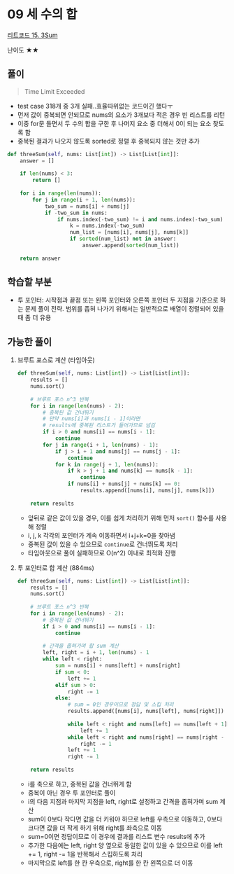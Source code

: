 # 09 세 수의 합

[리트코드 15. 3Sum](https://leetcode.com/problems/3sum/)

난이도 ★★

## 풀이

> Time Limit Exceeded
> 
- test case 318개 중 3개 실패..효율따위없는 코드이긴 했다ㅜ
- 먼저 값이 중복되면 안되므로 nums의 요소가 3개보다 적은 경우 빈 리스트를 리턴
- 이중 for문 돌면서 두 수의 합을 구한 후 나머지 요소 중 더해서 0이 되는 요소 찾도록 함
- 중복된 결과가 나오지 않도록 sorted로 정렬 후 중복되지 않는 것만 추가

```python
def threeSum(self, nums: List[int]) -> List[List[int]]:
    answer = []
    
    if len(nums) < 3:
        return []
    
    for i in range(len(nums)):
        for j in range(i + 1, len(nums)):
            two_sum = nums[i] + nums[j]
            if -two_sum in nums:
                if nums.index(-two_sum) != i and nums.index(-two_sum) != j:
                    k = nums.index(-two_sum)
                    num_list = [nums[i], nums[j], nums[k]]
                    if sorted(num_list) not in answer:
                        answer.append(sorted(num_list))     
                        
    return answer
```

## 학습할 부분

- 투 포인터: 시작점과 끝점 또는 왼쪽 포인터와 오른쪽 포인터 두 지점을 기준으로 하는 문제 풀이 전략. 범위를 좁혀 나가기 위해서는 일반적으로 배열이 정렬되어 있을 때 좀 더 유용

## 가능한 풀이

1. 브루트 포스로 계산 (타임아웃)
    
    ```python
    def threeSum(self, nums: List[int]) -> List[List[int]]:
        results = []
        nums.sort()
        
        # 브루트 포스 n^3 반복
        for i in range(len(nums) - 2):
            # 중복된 값 건너뛰기
            # 만약 nums[i]과 nums[i - 1]이라면
            # results에 중복된 리스트가 들어가므로 넘김
            if i > 0 and nums[i] == nums[i - 1]:
                continue
            for j in range(i + 1, len(nums) - 1):
                if j > i + 1 and nums[j] == nums[j - 1]:
                    continue
                for k in range(j + 1, len(nums)):
                    if k > j + 1 and nums[k] == nums[k - 1]:
                        continue
                    if nums[i] + nums[j] + nums[k] == 0:
                        results.append([nums[i], nums[j], nums[k]])
        
        return results
    ```
    
    - 앞뒤로 같은 값이 있을 경우, 이를 쉽게 처리하기 위해 먼저 `sort()` 함수를 사용해 정렬
    - i, j, k 각각의 포인터가 계속 이동하면서 i+j+k=0을 찾아냄
    - 중복된 값이 있을 수 있으므로 `continue`로 건너뛰도록 처리
    - 타임아웃으로 풀이 실패하므로 O(n^2) 이내로 최적화 진행
2. 투 포인터로 합 계산 (884ms)
    
    ```python
    def threeSum(self, nums: List[int]) -> List[List[int]]:
        results = []
        nums.sort()
        
        # 브루트 포스 n^3 반복
        for i in range(len(nums) - 2):
            # 중복된 값 건너뛰기
            if i > 0 and nums[i] == nums[i - 1]:
                continue
            
            # 간격을 좁혀가며 합 sum 계산
            left, right = i + 1, len(nums) - 1
            while left < right:
                sum = nums[i] + nums[left] + nums[right]
                if sum < 0:
                    left += 1
                elif sum > 0:
                    right -= 1
                else:
                    # sum = 0인 경우이므로 정답 및 스킵 처리
                    results.append([nums[i], nums[left], nums[right]])
                    
                    while left < right and nums[left] == nums[left + 1]:
                        left += 1
                    while left < right and nums[right] == nums[right - 1]:
                        right -= 1
                    left += 1
                    right -= 1
        
        return results
    ```
    
    - i를 축으로 하고, 중복된 값을 건너뛰게 함
    - 중복이 아닌 경우 투 포인터로 풀이
    - i의 다음 지점과 마지막 지점을 left, right로 설정하고 간격을 좁혀가며 sum 계산
    - sum이 0보다 작다면 값을 더 키워야 하므로 left를 우측으로 이동하고, 0보다 크다면 값을 더 작게 하기 위해 right를 좌측으로 이동
    - sum=0이면 정답이므로 이 경우에 결과를 리스트 변수 results에 추가
    - 추가한 다음에는 left, right 양 옆으로 동일한 값이 있을 수 있으므로 이를 left += 1, right -= 1을 반복해서 스킵하도록 처리
    - 마지막으로 left를 한 칸 우측으로, right를 한 칸 왼쪽으로 더 이동
